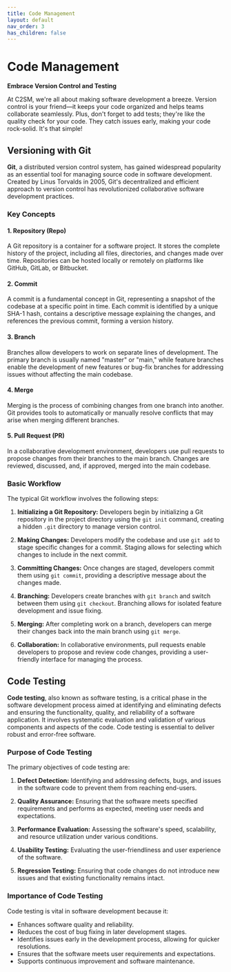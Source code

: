 ```yaml
---
title: Code Management
layout: default
nav_order: 3
has_children: false
---
```


# Code Management
**Embrace Version Control and Testing**

At C2SM, we're all about making software development a breeze. Version control is your friend—it keeps your code organized and helps teams collaborate seamlessly. 
Plus, don't forget to add tests; they're like the quality check for your code. They catch issues early, making your code rock-solid. It's that simple!

## Versioning with Git

**Git**, a distributed version control system, has gained widespread popularity as an essential tool for managing source code in software development. 
Created by Linus Torvalds in 2005, Git's decentralized and efficient approach to version control has revolutionized collaborative software development practices.

### Key Concepts

#### 1. Repository (Repo)

A Git repository is a container for a software project. It stores the complete history of the project, including all files, directories, and changes made over time. Repositories can be hosted locally or remotely on platforms like GitHub, GitLab, or Bitbucket.

#### 2. Commit

A commit is a fundamental concept in Git, representing a snapshot of the codebase at a specific point in time. Each commit is identified by a unique SHA-1 hash, contains a descriptive message explaining the changes, and references the previous commit, forming a version history.

#### 3. Branch

Branches allow developers to work on separate lines of development. The primary branch is usually named "master" or "main," while feature branches enable the development of new features or bug-fix branches for addressing issues without affecting the main codebase.

#### 4. Merge

Merging is the process of combining changes from one branch into another. Git provides tools to automatically or manually resolve conflicts that may arise when merging different branches.

#### 5. Pull Request (PR)

In a collaborative development environment, developers use pull requests to propose changes from their branches to the main branch. Changes are reviewed, discussed, and, if approved, merged into the main codebase.

### Basic Workflow

The typical Git workflow involves the following steps:

1. **Initializing a Git Repository:** Developers begin by initializing a Git repository in the project directory using the `git init` command, creating a hidden `.git` directory to manage version control.

2. **Making Changes:** Developers modify the codebase and use `git add` to stage specific changes for a commit. Staging allows for selecting which changes to include in the next commit.

3. **Committing Changes:** Once changes are staged, developers commit them using `git commit`, providing a descriptive message about the changes made.

4. **Branching:** Developers create branches with `git branch` and switch between them using `git checkout`. Branching allows for isolated feature development and issue fixing.

5. **Merging:** After completing work on a branch, developers can merge their changes back into the main branch using `git merge`.

6. **Collaboration:** In collaborative environments, pull requests enable developers to propose and review code changes, providing a user-friendly interface for managing the process.

## Code Testing

**Code testing**, also known as software testing, is a critical phase in the software development process aimed at identifying and eliminating defects and ensuring the functionality, 
quality, and reliability of a software application. It involves systematic evaluation and validation of various components 
and aspects of the code. Code testing is essential to deliver robust and error-free software.

### Purpose of Code Testing

The primary objectives of code testing are:

1. **Defect Detection:** Identifying and addressing defects, bugs, and issues in the software code to prevent them from reaching end-users.

2. **Quality Assurance:** Ensuring that the software meets specified requirements and performs as expected, meeting user needs and expectations.

3. **Performance Evaluation:** Assessing the software's speed, scalability, and resource utilization under various conditions.

4. **Usability Testing:** Evaluating the user-friendliness and user experience of the software.

5. **Regression Testing:** Ensuring that code changes do not introduce new issues and that existing functionality remains intact.


### Importance of Code Testing

Code testing is vital in software development because it:

- Enhances software quality and reliability.
- Reduces the cost of bug fixing in later development stages.
- Identifies issues early in the development process, allowing for quicker resolutions.
- Ensures that the software meets user requirements and expectations.
- Supports continuous improvement and software maintenance.
